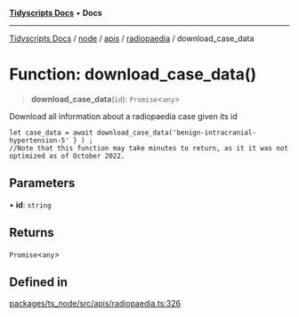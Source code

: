 [**Tidyscripts Docs**](../../../../../../../README.md) • **Docs**

***

[Tidyscripts Docs](../../../../../../../globals.md) / [node](../../../../../README.md) / [apis](../../../README.md) / [radiopaedia](../README.md) / download\_case\_data

# Function: download\_case\_data()

> **download\_case\_data**(`id`): `Promise`\<`any`\>

Download all information about a radiopaedia case given its id
```
let case_data = await download_case_data('benign-intracranial-hypertension-5' } ) ; 
//Note that this function may take minutes to return, as it it was not optimized as of October 2022. 
```

## Parameters

• **id**: `string`

## Returns

`Promise`\<`any`\>

## Defined in

[packages/ts\_node/src/apis/radiopaedia.ts:326](https://github.com/sheunaluko/tidyscripts/blob/master/packages/ts_node/src/apis/radiopaedia.ts#L326)
